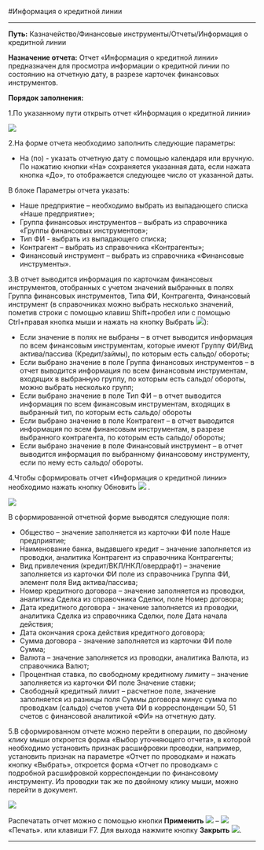 ﻿#Информация о кредитной линии

----------

**Путь:** Казначейство/Финансовые инструменты/Отчеты/Информация о кредитной линии
 

**Назначение отчета:**  Отчет «Информация о кредитной линии» предназначен для просмотра информации о кредитной линии по состоянию на отчетную дату, в разрезе карточек финансовых инструментов.

**Порядок заполнения:**

1.По указанному пути открыть отчет «Информация о кредитной линии»
 
![](topic:.AddFiles.Screenshot_2020.jpg)
 
2.На форме отчета необходимо заполнить следующие параметры:

* На (по) - указать отчетную дату с помощью календаря или вручную. По нажатию кнопки «На» сохраняется указанная дата, если нажата кнопка «До», то отображается следующее число от указанной даты.

В блоке Параметры отчета указать:

* Наше предприятие – необходимо выбрать из выпадающего списка «Наше предприятие»;
* Группа финансовых инструментов – выбрать из справочника «Группы финансовых инструментов»;
* Тип ФИ - выбрать из выпадающего списка;
* Контрагент – выбрать из справочника «Контрагенты»;
* Финансовый инструмент –  выбрать из справочника «Финансовые инструменты».

3.В отчет выводится информация по карточкам финансовых инструментов, отобранных с учетом значений выбранных в полях Группа финансовых инструментов, Типа ФИ, Контрагента, Финансовый инструмент (в справочниках можно выбрать несколько значений, пометив строки с помощью клавиш Shift+пробел или с помощью Ctrl+правая кнопка мыши и нажать на 
кнопку Выбрать ![](topic:.AddFiles.Btn_Select_Fingr.png)):

* Если значение в полях не выбраны – в отчет выводится информация по всем финансовым инструментам, которые имеют Группу ФИ/Вид актива/пассива (Кредит/займы), по которым есть сальдо/ обороты;
* Если выбрано значение в поле Группа финансовых инструментов – в отчет выводится информация по всем финансовым инструментам, входящих в выбранную группу, по которым есть сальдо/ обороты, можно выбрать несколько групп;
* Если выбрано значение в поле Тип ФИ – в отчет выводится информация по всем финансовым инструментам, входящих в выбранный тип, по которым есть сальдо/ обороты
* Если выбрано значение в поле Контрагент – в отчет выводится информация по всем финансовым инструментам, в разрезе выбранного контрагента, по которым есть сальдо/ обороты;
* Если выбрано значение в поле Финансовый инструмент – в отчет выводится информация по выбранному финансовому инструменту, если по нему есть сальдо/ обороты.

4.Чтобы сформировать отчет «Информация о кредитной линии» необходимо нажать кнопку Обновить ![](topic:.AddFiles.Btn_Refresh.png) .
 
![](topic:.AddFiles.Screenshot_2021.jpg)
 
В сформированной отчетной форме выводятся следующие поля:

* Общество – значение заполняется из карточки ФИ поле Наше предприятие;
* Наименование банка, выдавшего кредит – значение заполняется из проводки, аналитика Контрагент из справочника Контрагенты;
* Вид привлечения (кредит/ВКЛ/НКЛ/овердрафт) – значение заполняется из карточки ФИ поле из справочника Группа ФИ, элемент поля Вид актива/пассива;
* Номер кредитного договора – значение заполняется из проводки, аналитика Сделка из справочника Сделки, поле Номер договора;
* Дата кредитного договора - значение заполняется из проводки, аналитика Сделка из справочника Сделки, поле Дата начала действия;
* Дата окончания срока действия кредитного договора;
* Сумма договора - значение заполняется из карточки ФИ поле Сумма;
* Валюта – значение заполняется из проводки, аналитика Валюта, из справочника Валют;
* Процентная ставка, по свободному кредитному лимиту – значение заполняется из карточки ФИ поле Значение ставки;
* Свободный кредитный лимит – расчетное поле, значение заполняется из разницы поля Суммы договора минус сумма по проводкам (сальдо) счетов учета ФИ в корреспонденции 50, 51 счетов с финансовой аналитикой «ФИ» на отчетную дату.

5.В сформированном отчете можно перейти в операции, по двойному клику мыши откроется форма «Выбор уточняющего отчета», в которой необходимо установить признак расшифровки проводки, например, установить признак на параметре «Отчет по проводкам» и нажать кнопку «Выбрать», откроется форма «Отчет по проводкам» с подробной расшифровкой корреспонденции по финансовому инструменту. Из проводки так же по двойному клику мыши, можно перейти в документ.

![](topic:.AddFiles.Screenshot_2022.jpg)

Распечатать отчет можно с помощью кнопки **Применить** ![](topic:.AddFiles.Btn_OK.png) – ![](topic:.AddFiles.Btn_print.png) «Печать». или клавиши F7. Для выхода нажмите кнопку **Закрыть** ![](topic:.AddFiles.BtnCloseCancel.png).


----------
